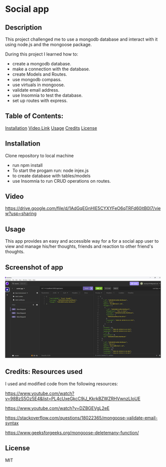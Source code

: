 # Social app

## Description

This project challenged me to use a mongodb database 
and interact with it using node.js and the mongoose package.

During this project I learned how to:

- create a mongodb database.
- make a connection with the database.
- create Models and Routes.
- use mongodb compass.
- use virtuals in mongoose.
- validate email address.
- use Insomnia to test the database.
- set up routes with express.


## Table of Contents:

[Installation](#Installation)
[Video Link](#video)
[Usage](#usage)
[Credits](#credits)
[License](#license)


## Installation 

 Clone repository to local machine
- run npm install
- To start the progam run: node injex.js
- to create database with tables/models
- use Insomnia to run CRUD operations on routes.
  
## Video

https://drive.google.com/file/d/1AdGqEGnHIE5CYXYFeO6qTRFd60itB0I7/view?usp=sharing


## Usage

This app provides an easy and accessible way for a for a social app user to view and manage his/her thoughts, friends and reaction to other friend's thoughts. 

## Screenshot of app

![Website Screenshot](./images/app_screenshot.jpg)

## Credits: Resources used

I used and modified code from the following resources:

https://www.youtube.com/watch?v=98BzS5Oz5E4&list=PL4cUxeGkcC9iJ_KkrkBZWZRHVwnzLIoUE

https://www.youtube.com/watch?v=DZBGEVgL2eE

https://stackoverflow.com/questions/18022365/mongoose-validate-email-syntax

https://www.geeksforgeeks.org/mongoose-deletemany-function/


## License

MIT
